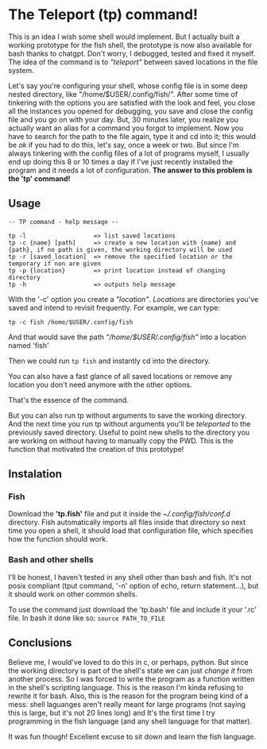 # The Teleport (tp) command!
This is an idea I wish some shell would implement. But I actually built a working prototype for the fish shell, the prototype is now also available for bash thanks to chatgpt. Don't worry, I debugged, tested and fixed it myself.
The idea of the command is to _"teleport"_ between saved locations in the file system.

Let's say you're configuring your shell, whose config file is in some deep nested directory, like "/home/$USER/.config/fish/". After some time of tinkering with the options you are satisfied with the look and feel, you close all the instances you opened for debugging, you save and close the config file and you go on with your day. But, 30 minutes later, you realize you actually want an alias for a command you forgot to implement. Now you have to search for the path to the file again, type it and cd into it; this would be _ok_ if you had to do this, let's say, once a week or two. But since I'm always tinkering with the config files of a lot of programs myself, I usually end up doing this 8 or 10 times a day if I've just recently installed the program and it needs a lot of configuration. **The answer to this problem is the 'tp' command!**

## Usage
```
-- TP command - help message --

tp -l                   => list saved locations
tp -c {name} [path]     => create a new location with {name} and {path}, if no path is given, the working directory will be used
tp -r [saved_location]  => remove the specified location or the temporary if non are given
tp -p {location}        => print location instead of changing directory
tp -h                   => outputs help message

```

With the '-c' option you create a _"location"_. _Locations_ are directories you've saved and intend to revisit frequently. For example, we can type:

```tp -c fish /home/$USER/.config/fish ```

And that would save the path _"/home/$USER/.config/fish"_ into a location named 'fish'

Then we could run ```tp fish``` and instantly cd into the directory.

You can also have a fast glance of all saved locations or remove any location you don't need anymore with the other options.

That's the essence of the command. 

But you can also run tp without arguments to save the working directory. And the next time you run tp without arguments you'll be _teleported_ to the previously saved directory. Useful to point new shells to the directory you are working on without having to manually copy the PWD. This is the function that motivated the creation of this prototype!

## Instalation
### Fish
Download the **'tp.fish'** file and put it inside the _~/.config/fish/conf.d_ directory. Fish automatically imports all files inside that directory so next time you open a shell, it should load that configuration file, which specifies how the function should work.

### Bash and other shells
I'll be honest, I haven't tested in any shell other than bash and fish. It's not posix compliant (tput command, '-n' option of echo, return statement...), but it should work on other common shells.

To use the command just download the 'tp.bash' file and include it your '.rc' file. In bash it done like so:
```source PATH_TO_FILE```

## Conclusions
Believe me, I would've loved to do this in c, or perhaps, python. But since the working directory is part of the shell's state we can just _change it_ from another process. So I was forced to write the program as a function written in the shell's scripting language. This is the reason I'm kinda refusing to rewrite it for bash. Also, this is the reason for the program being kind of a mess: shell laguanges aren't really meant for large programs (not saying this is large, but it's not 20 lines long) and It's the first time I try programming in the fish language (and any shell language for that matter).

It was fun though! Excellent excuse to sit down and learn the fish language.

